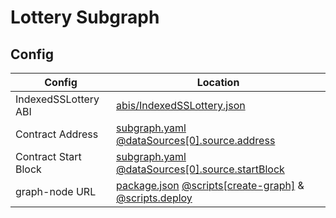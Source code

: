 # Lottery Subgraph

## Config

| Config | Location |
| ------ | -------- |
| IndexedSSLottery ABI | [abis/IndexedSSLottery.json](abis/IndexedSSLottery.json) |
| Contract Address | [subgraph.yaml @dataSources[0].source.address](subgraph.yaml?plain=1#L11) |
| Contract Start Block | [subgraph.yaml @dataSources[0].source.startBlock](subgraph.yaml?plain=1#L13) |
| graph-node URL | [package.json](package.json) [@scripts[create-graph]](package.json?plain=1#L11) & [@scripts.deploy](package.json?plain=1#L12) |
